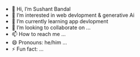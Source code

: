 - 👋 Hi, I’m Sushant Bandal
- 👀 I’m interested in web devlopment & generative Ai
- 🌱 I’m currently learning app devlopment
- 💞️ I’m looking to collaborate on ...
- 📫 How to reach me  ...
- 😄 Pronouns: he/him ...
- ⚡ Fun fact: ...

<!---
sushantxxd/sushantxxd is a ✨ special ✨ repository because its `README.md` (this file) appears on your GitHub profile.
You can click the Preview link to take a look at your changes.
--->
